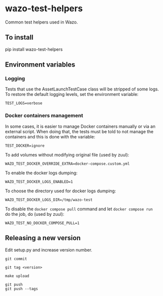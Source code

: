# wazo-test-helpers

Common test helpers used in Wazo.

## To install

pip install wazo-test-helpers

## Environment variables

### Logging

Tests that use the AssetLaunchTestCase class will be stripped of some logs. To restore the default
logging levels, set the environment variable:

    TEST_LOGS=verbose

### Docker containers management

In some cases, it is easier to manage Docker containers manually or via an external script. When
doing that, the tests must be told to not manage the containers and this is done with the variable:

    TEST_DOCKER=ignore

To add volumes without modifying original file (used by zuul):

    WAZO_TEST_DOCKER_OVERRIDE_EXTRA=docker-compose.custom.yml

To enable the docker logs dumping:

    WAZO_TEST_DOCKER_LOGS_ENABLED=1

To choose the directory used for docker logs dumping:

    WAZO_TEST_DOCKER_LOGS_DIR=/tmp/wazo-test

To disable the `docker compose pull` command and let `docker compose run` do the job, do (used by zuul):

    WAZO_TEST_NO_DOCKER_COMPOSE_PULL=1

## Releasing a new version

Edit setup.py and increase version number.

    git commit

    git tag <version>

    make upload

    git push
    git push --tags

